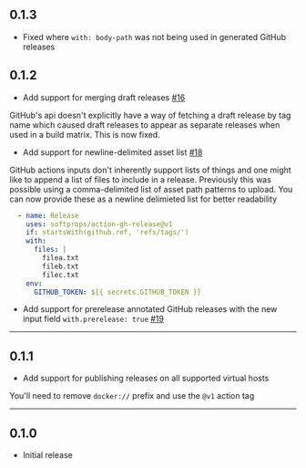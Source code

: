 ## 0.1.3

* Fixed where `with: body-path` was not being used in generated GitHub releases

## 0.1.2

* Add support for merging draft releases [#16](https://github.com/softprops/action-gh-release/pull/16)

GitHub's api doesn't explicitly have a way of fetching a draft release by tag name which caused draft releases to appear as separate releases when used in a build matrix.
This is now fixed.

* Add support for newline-delimited asset list [#18](https://github.com/softprops/action-gh-release/pull/18)

GitHub actions inputs don't inherently support lists of things and one might like to append a list of files to include in a release. Previously this was possible using a comma-delimited list of asset path patterns to upload. You can now provide these as a newline delimieted list for better readability

```yaml
  - name: Release
    uses: softprops/action-gh-release@v1
    if: startsWith(github.ref, 'refs/tags/')
    with:
      files: |
        filea.txt
        fileb.txt
        filec.txt
    env:
      GITHUB_TOKEN: ${{ secrets.GITHUB_TOKEN }}
```

* Add support for prerelease annotated GitHub releases with the new input field `with.prerelease: true` [#19](https://github.com/softprops/action-gh-release/pull/19)

---

## 0.1.1

* Add support for publishing releases on all supported virtual hosts

You'll need to remove `docker://` prefix and use the `@v1` action tag

---

## 0.1.0

* Initial release